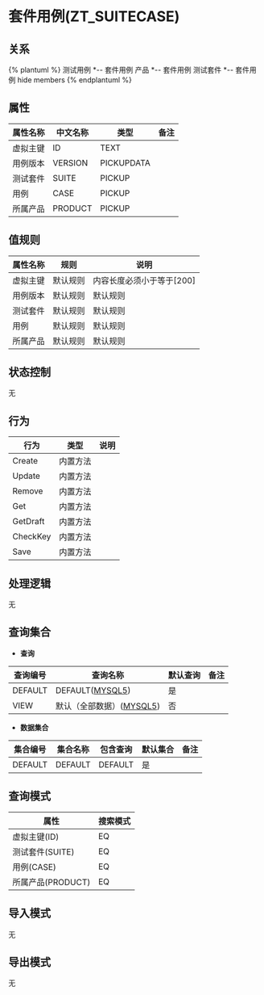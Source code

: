 # 套件用例(ZT_SUITECASE)

  

## 关系
{% plantuml %}
测试用例 *-- 套件用例 
产品 *-- 套件用例 
测试套件 *-- 套件用例 
hide members
{% endplantuml %}

## 属性

| 属性名称        |    中文名称    | 类型     |  备注  |
| --------   |------------| -----   |  -------- | 
|虚拟主键|ID|TEXT|&nbsp;|
|用例版本|VERSION|PICKUPDATA|&nbsp;|
|测试套件|SUITE|PICKUP|&nbsp;|
|用例|CASE|PICKUP|&nbsp;|
|所属产品|PRODUCT|PICKUP|&nbsp;|

## 值规则
| 属性名称    | 规则    |  说明  |
| --------   |------------| ----- | 
|虚拟主键|默认规则|内容长度必须小于等于[200]|
|用例版本|默认规则|默认规则|
|测试套件|默认规则|默认规则|
|用例|默认规则|默认规则|
|所属产品|默认规则|默认规则|

## 状态控制

无


## 行为
| 行为    | 类型    |  说明  |
| --------   |------------| ----- | 
|Create|内置方法|&nbsp;|
|Update|内置方法|&nbsp;|
|Remove|内置方法|&nbsp;|
|Get|内置方法|&nbsp;|
|GetDraft|内置方法|&nbsp;|
|CheckKey|内置方法|&nbsp;|
|Save|内置方法|&nbsp;|

## 处理逻辑
无

## 查询集合

* **查询**

| 查询编号 | 查询名称       | 默认查询 |   备注|
| --------  | --------   | --------   | ----- |
|DEFAULT|DEFAULT([MYSQL5](../../appendix/query_MYSQL5.md#SuiteCase_Default))|是|&nbsp;|
|VIEW|默认（全部数据）([MYSQL5](../../appendix/query_MYSQL5.md#SuiteCase_View))|否|&nbsp;|

* **数据集合**

| 集合编号 | 集合名称   |  包含查询  | 默认集合 |   备注|
| --------  | --------   | -------- | --------   | ----- |
|DEFAULT|DEFAULT|DEFAULT|是|&nbsp;|

## 查询模式
| 属性      |    搜索模式     |
| --------   |------------|
|虚拟主键(ID)|EQ|
|测试套件(SUITE)|EQ|
|用例(CASE)|EQ|
|所属产品(PRODUCT)|EQ|

## 导入模式
无


## 导出模式
无
